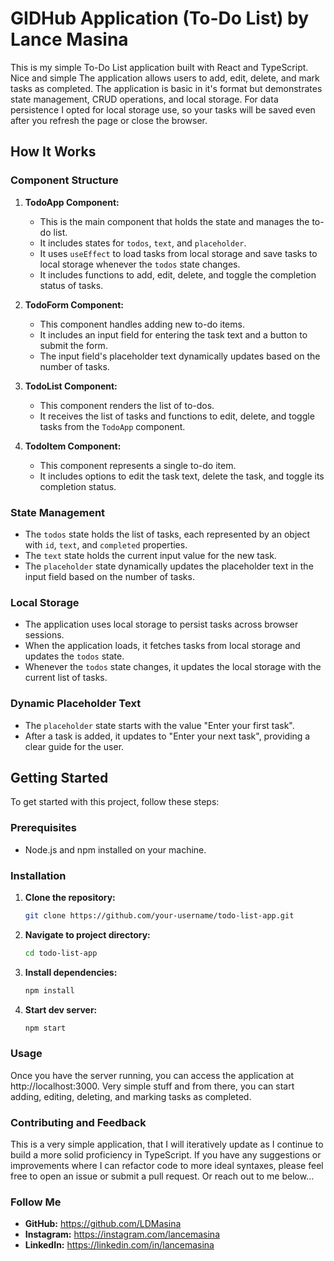 # GIDHub Application (To-Do List) by Lance Masina

This is my simple To-Do List application built with React and TypeScript. Nice and simple The application allows users to add, edit, delete, and mark tasks as completed. The application is basic in it's format but demonstrates state management, CRUD operations, and local storage. For data persistence I opted for local storage use, so your tasks will be saved even after you refresh the page or close the browser.

## How It Works

### Component Structure

1. **TodoApp Component:**
   - This is the main component that holds the state and manages the to-do list.
   - It includes states for `todos`, `text`, and `placeholder`.
   - It uses `useEffect` to load tasks from local storage and save tasks to local storage whenever the `todos` state changes.
   - It includes functions to add, edit, delete, and toggle the completion status of tasks.

2. **TodoForm Component:**
   - This component handles adding new to-do items.
   - It includes an input field for entering the task text and a button to submit the form.
   - The input field's placeholder text dynamically updates based on the number of tasks.

3. **TodoList Component:**
   - This component renders the list of to-dos.
   - It receives the list of tasks and functions to edit, delete, and toggle tasks from the `TodoApp` component.

4. **TodoItem Component:**
   - This component represents a single to-do item.
   - It includes options to edit the task text, delete the task, and toggle its completion status.

### State Management

- The `todos` state holds the list of tasks, each represented by an object with `id`, `text`, and `completed` properties.
- The `text` state holds the current input value for the new task.
- The `placeholder` state dynamically updates the placeholder text in the input field based on the number of tasks.

### Local Storage

- The application uses local storage to persist tasks across browser sessions.
- When the application loads, it fetches tasks from local storage and updates the `todos` state.
- Whenever the `todos` state changes, it updates the local storage with the current list of tasks.

### Dynamic Placeholder Text

- The `placeholder` state starts with the value "Enter your first task".
- After a task is added, it updates to "Enter your next task", providing a clear guide for the user.

## Getting Started

To get started with this project, follow these steps:

### Prerequisites

- Node.js and npm installed on your machine.

### Installation

1. **Clone the repository:**
   ```bash
   git clone https://github.com/your-username/todo-list-app.git

2. **Navigate to project directory:**
   ```bash
   cd todo-list-app

3. **Install dependencies:**
   ```bash
   npm install

4. **Start dev server:**
   ```bash
   npm start

### Usage

Once you have the server running, you can access the application at http://localhost:3000. Very simple stuff and from there, you can start adding, editing, deleting, and marking tasks as completed.

### Contributing and Feedback

This is a very simple application, that I will iteratively update as I continue to build a more solid proficiency in TypeScript. If you have any suggestions or improvements where I can refactor code to more ideal syntaxes, please feel free to open an issue or submit a pull request. Or reach out to me below...

### Follow Me
- **GitHub:** https://github.com/LDMasina
- **Instagram:** https://instagram.com/lancemasina
- **LinkedIn:** https://linkedin.com/in/lancemasina
